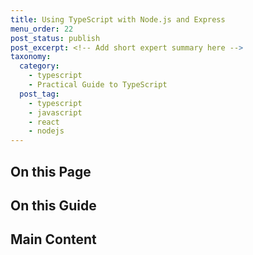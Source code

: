 ```yaml
---
title: Using TypeScript with Node.js and Express
menu_order: 22
post_status: publish
post_excerpt: <!-- Add short expert summary here -->
taxonomy:
  category:
    - typescript
    - Practical Guide to TypeScript
  post_tag:
    - typescript
    - javascript
    - react
    - nodejs
---
```


<div class="toc" markdown="1">

<div class="otp" markdown="1">

## On this Page

<!-- Add table of contents for this lesson -->

</div>

<div class="otg" markdown="1">

## On this Guide

<!-- Add list of lessons in this section -->

</div>

</div>

<div class="guru-main" markdown="1">

## Main Content

<!-- Add main lesson content here -->

</div>
